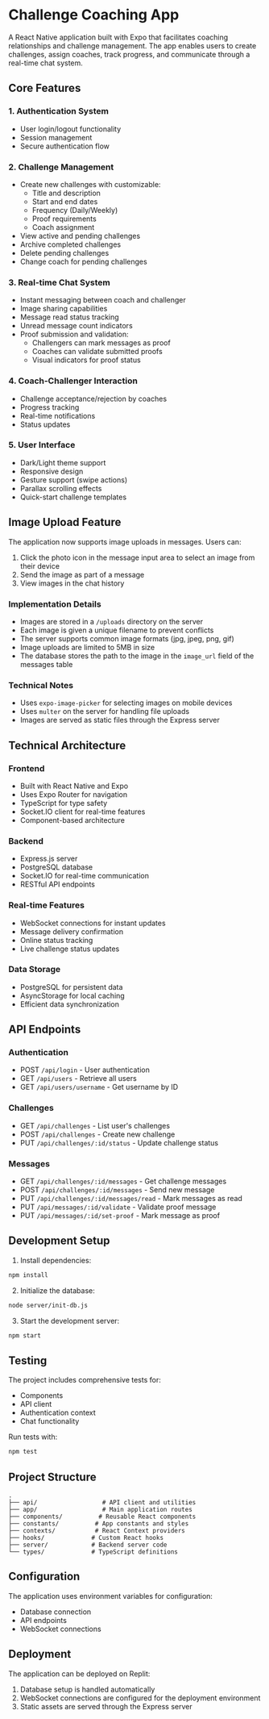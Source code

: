 # Challenge Coaching App

A React Native application built with Expo that facilitates coaching relationships and challenge management. The app enables users to create challenges, assign coaches, track progress, and communicate through a real-time chat system.

## Core Features

### 1. Authentication System
- User login/logout functionality
- Session management
- Secure authentication flow

### 2. Challenge Management
- Create new challenges with customizable:
  - Title and description
  - Start and end dates
  - Frequency (Daily/Weekly)
  - Proof requirements
  - Coach assignment
- View active and pending challenges
- Archive completed challenges
- Delete pending challenges
- Change coach for pending challenges

### 3. Real-time Chat System
- Instant messaging between coach and challenger
- Image sharing capabilities
- Message read status tracking
- Unread message count indicators
- Proof submission and validation:
  - Challengers can mark messages as proof
  - Coaches can validate submitted proofs
  - Visual indicators for proof status

### 4. Coach-Challenger Interaction
- Challenge acceptance/rejection by coaches
- Progress tracking
- Real-time notifications
- Status updates

### 5. User Interface
- Dark/Light theme support
- Responsive design
- Gesture support (swipe actions)
- Parallax scrolling effects
- Quick-start challenge templates

## Image Upload Feature

The application now supports image uploads in messages. Users can:

1. Click the photo icon in the message input area to select an image from their device
2. Send the image as part of a message
3. View images in the chat history

### Implementation Details

- Images are stored in a `/uploads` directory on the server
- Each image is given a unique filename to prevent conflicts
- The server supports common image formats (jpg, jpeg, png, gif)
- Image uploads are limited to 5MB in size
- The database stores the path to the image in the `image_url` field of the messages table

### Technical Notes

- Uses `expo-image-picker` for selecting images on mobile devices
- Uses `multer` on the server for handling file uploads
- Images are served as static files through the Express server

## Technical Architecture

### Frontend
- Built with React Native and Expo
- Uses Expo Router for navigation
- TypeScript for type safety
- Socket.IO client for real-time features
- Component-based architecture

### Backend
- Express.js server
- PostgreSQL database
- Socket.IO for real-time communication
- RESTful API endpoints

### Real-time Features
- WebSocket connections for instant updates
- Message delivery confirmation
- Online status tracking
- Live challenge status updates

### Data Storage
- PostgreSQL for persistent data
- AsyncStorage for local caching
- Efficient data synchronization

## API Endpoints

### Authentication
- POST `/api/login` - User authentication
- GET `/api/users` - Retrieve all users
- GET `/api/users/username` - Get username by ID

### Challenges
- GET `/api/challenges` - List user's challenges
- POST `/api/challenges` - Create new challenge
- PUT `/api/challenges/:id/status` - Update challenge status

### Messages
- GET `/api/challenges/:id/messages` - Get challenge messages
- POST `/api/challenges/:id/messages` - Send new message
- PUT `/api/challenges/:id/messages/read` - Mark messages as read
- PUT `/api/messages/:id/validate` - Validate proof message
- PUT `/api/messages/:id/set-proof` - Mark message as proof

## Development Setup

1. Install dependencies:
```bash
npm install
```

2. Initialize the database:
```bash
node server/init-db.js
```

3. Start the development server:
```bash
npm start
```

## Testing

The project includes comprehensive tests for:
- Components
- API client
- Authentication context
- Chat functionality

Run tests with:
```bash
npm test
```

## Project Structure

```
.
├── api/                  # API client and utilities
├── app/                  # Main application routes
├── components/          # Reusable React components
├── constants/          # App constants and styles
├── contexts/           # React Context providers
├── hooks/             # Custom React hooks
├── server/            # Backend server code
└── types/             # TypeScript definitions
```

## Configuration

The application uses environment variables for configuration:
- Database connection
- API endpoints
- WebSocket connections

## Deployment

The application can be deployed on Replit:
1. Database setup is handled automatically
2. WebSocket connections are configured for the deployment environment
3. Static assets are served through the Express server

